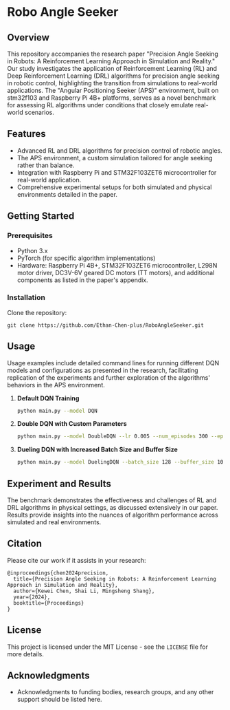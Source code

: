 # Robo Angle Seeker

## Overview
This repository accompanies the research paper "Precision Angle Seeking in Robots: A Reinforcement Learning Approach in Simulation and Reality." Our study investigates the application of Reinforcement Learning (RL) and Deep Reinforcement Learning (DRL) algorithms for precision angle seeking in robotic control, highlighting the transition from simulations to real-world applications. The "Angular Positioning Seeker (APS)" environment, built on stm32f103 and Raspberry Pi 4B+ platforms, serves as a novel benchmark for assessing RL algorithms under conditions that closely emulate real-world scenarios.

## Features
- Advanced RL and DRL algorithms for precision control of robotic angles.
- The APS environment, a custom simulation tailored for angle seeking rather than balance.
- Integration with Raspberry Pi and STM32F103ZET6 microcontroller for real-world application.
- Comprehensive experimental setups for both simulated and physical environments detailed in the paper.

## Getting Started
### Prerequisites
- Python 3.x
- PyTorch (for specific algorithm implementations)
- Hardware: Raspberry Pi 4B+, STM32F103ZET6 microcontroller, L298N motor driver, DC3V-6V geared DC motors (TT motors), and additional components as listed in the paper's appendix.

### Installation
Clone the repository:
   ```
   git clone https://github.com/Ethan-Chen-plus/RoboAngleSeeker.git
   ```


## Usage

Usage examples include detailed command lines for running different DQN models and configurations as presented in the research, facilitating replication of the experiments and further exploration of the algorithms' behaviors in the APS environment.

1. **Default DQN Training**
   ```bash
   python main.py --model DQN
   ```

2. **Double DQN with Custom Parameters**
   ```bash
   python main.py --model DoubleDQN --lr 0.005 --num_episodes 300 --epsilon 0.05
   ```

3. **Dueling DQN with Increased Batch Size and Buffer Size**
   ```bash
   python main.py --model DuelingDQN --batch_size 128 --buffer_size 10000
   ```

## Experiment and Results
The benchmark demonstrates the effectiveness and challenges of RL and DRL algorithms in physical settings, as discussed extensively in our paper. Results provide insights into the nuances of algorithm performance across simulated and real environments.


## Citation
Please cite our work if it assists in your research:
```
@inproceedings{chen2024precision,
  title={Precision Angle Seeking in Robots: A Reinforcement Learning Approach in Simulation and Reality},
  author={Kewei Chen, Shai Li, Mingsheng Shang},
  year={2024},
  booktitle={Proceedings}
}
```

## License
This project is licensed under the MIT License - see the `LICENSE` file for more details.

## Acknowledgments
- Acknowledgments to funding bodies, research groups, and any other support should be listed here.

